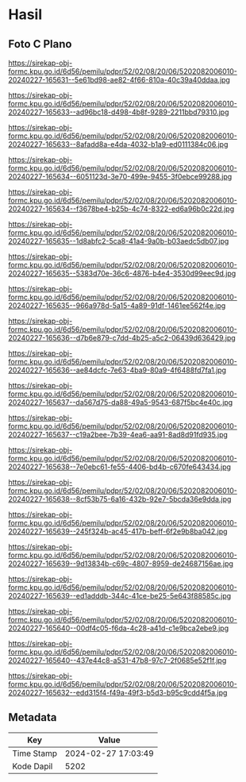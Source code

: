 # Hasil

## Foto C Plano

https://sirekap-obj-formc.kpu.go.id/6d56/pemilu/pdpr/52/02/08/20/06/5202082006010-20240227-165631--5e61bd98-ae82-4f66-810a-40c39a40ddaa.jpg

https://sirekap-obj-formc.kpu.go.id/6d56/pemilu/pdpr/52/02/08/20/06/5202082006010-20240227-165633--ad96bc18-d498-4b8f-9289-2211bbd79310.jpg

https://sirekap-obj-formc.kpu.go.id/6d56/pemilu/pdpr/52/02/08/20/06/5202082006010-20240227-165633--8afadd8a-e4da-4032-b1a9-ed0111384c06.jpg

https://sirekap-obj-formc.kpu.go.id/6d56/pemilu/pdpr/52/02/08/20/06/5202082006010-20240227-165634--6051123d-3e70-499e-9455-3f0ebce99288.jpg

https://sirekap-obj-formc.kpu.go.id/6d56/pemilu/pdpr/52/02/08/20/06/5202082006010-20240227-165634--f3678be4-b25b-4c74-8322-ed6a96b0c22d.jpg

https://sirekap-obj-formc.kpu.go.id/6d56/pemilu/pdpr/52/02/08/20/06/5202082006010-20240227-165635--1d8abfc2-5ca8-41a4-9a0b-b03aedc5db07.jpg

https://sirekap-obj-formc.kpu.go.id/6d56/pemilu/pdpr/52/02/08/20/06/5202082006010-20240227-165635--5383d70e-36c6-4876-b4e4-3530d99eec9d.jpg

https://sirekap-obj-formc.kpu.go.id/6d56/pemilu/pdpr/52/02/08/20/06/5202082006010-20240227-165635--966a978d-5a15-4a89-91df-1461ee562f4e.jpg

https://sirekap-obj-formc.kpu.go.id/6d56/pemilu/pdpr/52/02/08/20/06/5202082006010-20240227-165636--d7b6e879-c7dd-4b25-a5c2-06439d636429.jpg

https://sirekap-obj-formc.kpu.go.id/6d56/pemilu/pdpr/52/02/08/20/06/5202082006010-20240227-165636--ae84dcfc-7e63-4ba9-80a9-4f6488fd7fa1.jpg

https://sirekap-obj-formc.kpu.go.id/6d56/pemilu/pdpr/52/02/08/20/06/5202082006010-20240227-165637--da567d75-da88-49a5-9543-687f5bc4e40c.jpg

https://sirekap-obj-formc.kpu.go.id/6d56/pemilu/pdpr/52/02/08/20/06/5202082006010-20240227-165637--c19a2bee-7b39-4ea6-aa91-8ad8d91fd935.jpg

https://sirekap-obj-formc.kpu.go.id/6d56/pemilu/pdpr/52/02/08/20/06/5202082006010-20240227-165638--7e0ebc61-fe55-4406-bd4b-c670fe643434.jpg

https://sirekap-obj-formc.kpu.go.id/6d56/pemilu/pdpr/52/02/08/20/06/5202082006010-20240227-165638--8cf53b75-6a16-432b-92e7-5bcda36e9dda.jpg

https://sirekap-obj-formc.kpu.go.id/6d56/pemilu/pdpr/52/02/08/20/06/5202082006010-20240227-165639--245f324b-ac45-417b-beff-6f2e9b8ba042.jpg

https://sirekap-obj-formc.kpu.go.id/6d56/pemilu/pdpr/52/02/08/20/06/5202082006010-20240227-165639--9d13834b-c69c-4807-8959-de24687156ae.jpg

https://sirekap-obj-formc.kpu.go.id/6d56/pemilu/pdpr/52/02/08/20/06/5202082006010-20240227-165639--ed1adddb-344c-41ce-be25-5e643f88585c.jpg

https://sirekap-obj-formc.kpu.go.id/6d56/pemilu/pdpr/52/02/08/20/06/5202082006010-20240227-165640--00df4c05-f6da-4c28-a41d-c1e9bca2ebe9.jpg

https://sirekap-obj-formc.kpu.go.id/6d56/pemilu/pdpr/52/02/08/20/06/5202082006010-20240227-165640--437e44c8-a531-47b8-97c7-2f0685e52f1f.jpg

https://sirekap-obj-formc.kpu.go.id/6d56/pemilu/pdpr/52/02/08/20/06/5202082006010-20240227-165632--edd315f4-f49a-49f3-b5d3-b95c9cdd4f5a.jpg


## Metadata

| Key        | Value               |
| ---------- | ------------------- |
| Time Stamp | 2024-02-27 17:03:49 |
| Kode Dapil | 5202                |



